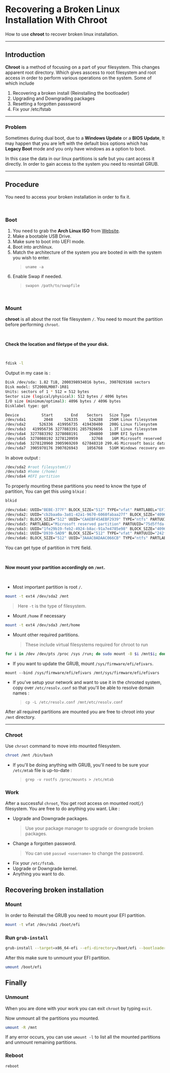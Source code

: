 # Recovering a Broken Linux Installation With Chroot


<!-- Add Summary Here -->

How to use **chroot** to recover broken linux installation.

<!--more-->

---

## Introduction

**Chroot** is a method of focusing on a part of your filesystem. This changes apparent root directory. Which gives asscess to root filesystem and root access in order to perform various operations on the system.
Some of which include

1. Recovering a broken install (Reinstalling the bootloader)
2. Upgrading and Downgrading packages
3. Resetting a forgotten passsword
4. Fix your /etc/fstab

---

### Problem

Sometimes during dual boot, due to a **Windows Update** or a **BIOS Update**, It may happen that you are left with the default bios options which has **Legacy Boot** mode and you only have windows as a option to boot.

In this case the data in our linux partitions is safe but you cant access it directly. In order to gain access to the system you need to resintall GRUB.

---

## Procedure

You need to access your broken installation in order to fix it.

<br>

### Boot

1. You need to grab the **Arch Linux ISO** from [Website](https://archlinux.org/download/).
2. Make a bootable USB Drive.
3. Make sure to boot into UEFI mode.
4. Boot into archlinux.
5. Match the architecture of the system you are booted in with the system you wish to enter.
    > `uname -a`
6. Enable Swap if needed.
    > `swapon /path/to/swapfile`

<br>

### Mount

**chroot** is all about the root file filesystem `/`. You need to mount the partition before performing `chroot`.

<br>

**Check the location and filetype of the your disk.**

<br>

```bash
fdisk -l
```

Output in my case is :

```bash
Disk /dev/sda: 1.82 TiB, 2000398934016 bytes, 3907029168 sectors
Disk model: ST2000LM007-1R81
Units: sectors of 1 * 512 = 512 bytes
Sector size (logical/physical): 512 bytes / 4096 bytes
I/O size (minimum/optimal): 4096 bytes / 4096 bytes
Disklabel type: gpt

Device          Start        End    Sectors   Size Type
/dev/sda1        2048     526335     524288   256M Linux filesystem
/dev/sda2      526336  419956735  419430400   200G Linux filesystem
/dev/sda3   419956736 3277883391 2857926656   1.3T Linux filesystem
/dev/sda4  3277883392 3278088191     204800   100M EFI System
/dev/sda5  3278088192 3278120959      32768    16M Microsoft reserved
/dev/sda6  3278120960 3905969269  627848310 299.4G Microsoft basic data
/dev/sda7  3905970176 3907026943    1056768   516M Windows recovery environment
```

In above output :

```bash
/dev/sda2 #root filesystem(/)
/dev/sda3 #home (/home)
/dev/sda4 #EFI partition
```

To properly mounting these partitions you need to know the type of partition, You can get this using `blkid` :

```bash
blkid
```

```bash
/dev/sda4: UUID="BEBE-377F" BLOCK_SIZE="512" TYPE="vfat" PARTLABEL="EFI system partition" PARTUUID="b0ce5bc5-5767-4138-ba63-209fd95abbc7"
/dev/sda2: UUID="cb2baa0a-3a81-42a1-9670-6060fabaa27f" BLOCK_SIZE="4096" TYPE="ext4" PARTUUID="8b7aaeab-1bcb-cf43-8b5d-785fbc5c63a1"
/dev/sda7: BLOCK_SIZE="512" UUID="CAAEBF45AEBF2939" TYPE="ntfs" PARTUUID="ecd471f6-cbd4-4a8a-b70c-54070669939c"
/dev/sda5: PARTLABEL="Microsoft reserved partition" PARTUUID="75d5ffda-1051-47cc-8cba-ae187d2d35d7"
/dev/sda3: UUID="1fe29b19-feb2-4924-b8ac-91a7e4785e98" BLOCK_SIZE="4096" TYPE="ext4" PARTUUID="f15d44bb-96f9-0d42-a0f8-4109dd5959b0"
/dev/sda1: UUID="D939-5AD9" BLOCK_SIZE="512" TYPE="vfat" PARTUUID="242f0c5c-5a6c-554c-a2c3-70d6268b835a"
/dev/sda6: BLOCK_SIZE="512" UUID="3AAAC0ADAAC066CB" TYPE="ntfs" PARTLABEL="Basic data partition" PARTUUID="6cfc75a8-c9ee-4239-8cec-2394c0ec5037"
```

You can get type of partition in `TYPE` field.

<br>

**Now mount your partition accordingly on `/mnt`.**

<br>

-   Most important partition is root `/`.

```bash
mount -t ext4 /dev/sda2 /mnt
```

> Here `-t` is the type of filesystem.

-   Mount `/home` if necessary

```bash
mount -t ext4 /dev/sda3 /mnt/home
```

-   Mount other required partitions.
    > These include virtual filesystems required for chroot to run

```bash
for i in /dev /dev/pts /proc /sys /run; do sudo mount -B $i /mnt$i; done
```

-   If you want to update the GRUB, mount `/sys/firmware/efi/efivars`.

```
mount --bind /sys/firmware/efi/efivars /mnt/sys/firmware/efi/efivars
```

-   If you've setup your network and want to use it in the chrooted system, copy over `/etc/resolv.conf` so that you'll be able to resolve domain names :

    > `cp -L /etc/resolv.conf /mnt/etc/resolv.conf`

After all required partitions are mounted you are free to chroot into your `/mnt` directory.

---

### Chroot

Use `chroot` command to move into mounted filesystem.

```bash
chroot /mnt /bin/bash
```

-   If you'll be doing anything with GRUB, you'll need to be sure your `/etc/mtab` file is up-to-date :
    > `grep -v rootfs /proc/mounts > /etc/mtab`

### Work

After a successful `chroot`, You get root access on mounted root(`/`) filesystem. You are free to do anything you want. Like :

-   Upgrade and Downgrade packages.
    > Use your package manager to upgrade or downgrade broken packages.
-   Change a forgotten password.
    > You can use `passwd <username>` to change the password.
-   Fix your `/etc/fstab`.
-   Upgrade or Downgrade kernel.
-   Anything you want to do.

## Recovering broken installation

### Mount

In order to Reinstall the GRUB you need to mount your EFI partition.

```bash
mount -t vfat /dev/sda1 /boot/efi
```

### Run `grub-install`

```bash
grub-install --target=x86_64-efi --efi-directory=/boot/efi --bootloader-id=arch_grub --recheck --force --debug
```

After this make sure to unmount your EFI partition.

```bash
umount /boot/efi
```

## Finally

### Unmount

When you are done with your work you can exit `chroot` by typing `exit`.

Now unmount all the partitions you mounted.

```bash
umount -R /mnt
```

If any error occurs, you can use `umount -l` to list all the mounted partitions and unmount remaining partitions.

### Reboot

```bash
reboot
```

